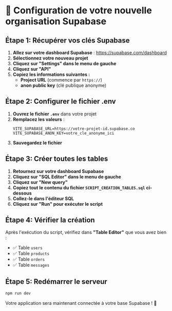 # 🚀 Configuration de votre nouvelle organisation Supabase

## Étape 1: Récupérer vos clés Supabase

1. **Allez sur votre dashboard Supabase** : https://supabase.com/dashboard
2. **Sélectionnez votre nouveau projet**
3. **Cliquez sur "Settings" dans le menu de gauche**
4. **Cliquez sur "API"**
5. **Copiez les informations suivantes :**
   - **Project URL** (commence par `https://`)
   - **anon public key** (clé publique anonyme)

## Étape 2: Configurer le fichier .env

1. **Ouvrez le fichier `.env`** dans votre projet
2. **Remplacez les valeurs** :
   ```env
   VITE_SUPABASE_URL=https://votre-projet-id.supabase.co
   VITE_SUPABASE_ANON_KEY=votre_cle_anonyme_ici
   ```
3. **Sauvegardez le fichier**

## Étape 3: Créer toutes les tables

1. **Retournez sur votre dashboard Supabase**
2. **Cliquez sur "SQL Editor" dans le menu de gauche**
3. **Cliquez sur "New query"**
4. **Copiez tout le contenu du fichier `SCRIPT_CREATION_TABLES.sql` ci-dessous**
5. **Collez-le dans l'éditeur SQL**
6. **Cliquez sur "Run" pour exécuter le script**

## Étape 4: Vérifier la création

Après l'exécution du script, vérifiez dans **"Table Editor"** que vous avez bien :
- ✅ Table `users`
- ✅ Table `products` 
- ✅ Table `orders`
- ✅ Table `messages`

## Étape 5: Redémarrer le serveur

```bash
npm run dev
```

Votre application sera maintenant connectée à votre base Supabase ! 🎉
